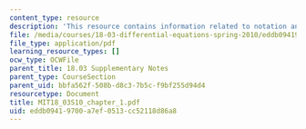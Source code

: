 ```yaml
---
content_type: resource
description: 'This resource contains information related to notation and language. '
file: /media/courses/18-03-differential-equations-spring-2010/eddb09419700a7ef0513cc52118d86a8_MIT18_03S10_chapter_1.pdf
file_type: application/pdf
learning_resource_types: []
ocw_type: OCWFile
parent_title: 18.03 Supplementary Notes
parent_type: CourseSection
parent_uid: bbfa562f-508b-d8c3-7b5c-f9bf255d94d4
resourcetype: Document
title: MIT18_03S10_chapter_1.pdf
uid: eddb0941-9700-a7ef-0513-cc52118d86a8
---
```

